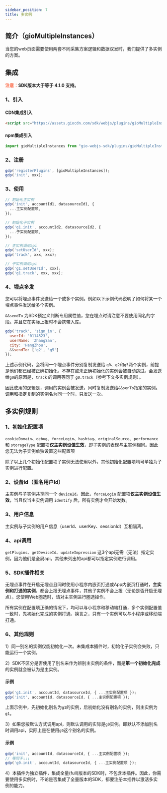 ```yaml
---
sidebar_position: 7
title: 多实例
---
```

## 简介（gioMultipleInstances）

当您的web页面需要使用两套不同采集方案逻辑和数据双发时，我们提供了多实例的方案。

## 集成

**<font color="#FC5F3A">注意：</font>SDK版本大于等于 4.1.0 支持。**

### 1、引入

#### CDN集成引入

```html
<script src="https://assets.giocdn.com/sdk/webjs/plugins/gioMultipleInstances.js"></script>
```

#### npm集成引入

```js
import gioMultipleInstances from "gio-webjs-sdk/plugins/gioMultipleInstances"
```

### 2、注册

```js
gdp('registerPlugins', [gioMultipleInstances]);
gdp('init', xxx);
```

### 3、使用

```js
// 初始化主实例
gdp('init', accountId1, datasourceId1, {
  ...主实例配置项,
});

// 初始化子实例
gdp('g1.init', accountId2, datasourceId2, {
  ...子实例配置项,
});

// 主实例调用api
gdp('setUserId', xxx);
gdp('track', xxx, xxx);

// 子实例调用api
gdp('g1.setUserId', xxx);
gdp('g1.track', xxx, xxx);
```

### 4、埋点多发

您可以将埋点事件发送给一个或多个实例。例如以下示例代码说明了如何将某一个埋点事件发送给多个实例。

`&&sendTo` 为SDK预定义判断专用属性值，您在埋点时请注意不要使用同名的字段。并且它在实际上报时不会携带入库。

```js
gdp('track', 'sign_in', {
  userId: '0114523',
  userName: 'ZhangSan',
  city: 'HangZhou',
  &&sendTo: ['g2', 'g5']
});
```

上述示例代码，会将同一个埋点事件分别复制发送给 `g0`、`g2`和`g5`两个实例，前提是他们都已经被正确初始化。不存在或未正确初始化的实例会被自动跳过。会发送给`g0`的原因是，`track` 的调用等同于 `g0.track`（参考下文多实例规则）。

因此使用的逻辑是，调用的实例会被发送，同时复制发送给`&&senTo`指定的实例。调用和指定复制的实例名为同一个时，只发送一次。

## 多实例规则

### 1、初始化配置项

 `cookieDomain`、`debug`、`forceLogin`、`hashtag`、`originalSource`、`performance` 和 `storageType` 配置项**仅主实例设值生效**，即子实例的表现与主实例相同。因此您无法为子实例单独设置这些配置项

除了以上几个初始化配置项子实例无法使用以外，其他初始化配置项均可单独为子实例进行配置。

### 2、设备id（匿名用户Id）

主实例与子实例共享同一个 `deviceId`。因此，`forceLogin` 配置项**仅主实例设值生效**，当且仅当主实例调用 `identify` 后，所有实例才会开始发数。

### 3、用户信息

主实例与子实例的用户信息（userId、userKey、sessionId）互相隔离。

### 4、api调用

`getPlugins`、`getDeviceId`、`updateImpression` 这3个api无需（无法）指定实例，因为他们是全局api。其他未列出的api都可以指定实例进行调用。

### 5、SDK插件相关

无埋点事件在开启无埋点且同时使用小程序内嵌页打通或App内嵌页打通时，**主实例和打通的实例**，都会上报无埋点事件，其他子实例不会上报（无论是否开启无埋点）。您使用Web圈选时，请对主实例进行圈选操作。

所有实例在配置项正确的情况下，均可以与小程序和移动端打通，多个实例配置值一致时，先初始化完成的实例打通。换言之，只有一个实例可以与小程序或移动端打通。

### 6、其他规则

1）同一别名的实例仅能初始化一次。未集成本插件时，初始化子实例会失败，只能运行一个实例。

2）SDK不区分是否使用了别名来作为辨别主实例的条件，而是**第一个初始化完成**的实例就会被认为是主实例。

#### 示例

```js
gdp('g1.init', accountId, datasourceId, { ...主实例配置项 });
gdp('init', accountId, datasourceId, { ...主实例配置项 });
```

上面示例中，先初始化别名为`g1`的实例，后初始化没有别名的实例，则主实例为`g1`。

3）如果您按默认方式调用api，则默认调用的实际是`g0`实例。即默认不添加别名时调用api，实际上是在使用`g0`这个别名的实例。

#### 示例

```js
gdp('init', accountId, datasourceId, { ...主实例配置项 });
// 等同于↓↓↓
gdp('g0.init', accountId, datasourceId, { ...主实例配置项 });
```

4）本插件为独立插件，集成全量(full)版本的SDK时，不包含本插件。因此，你需要使用多实例时，不论是否集成了全量版本的SDK，都要注册本插件以激活多实例的能力。
